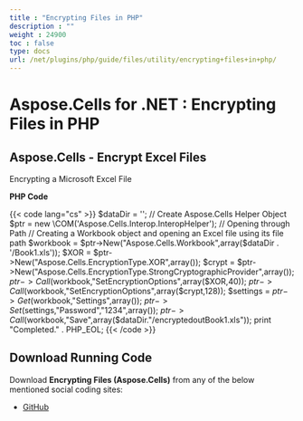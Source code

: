 ```yaml
---
title : "Encrypting Files in PHP" 
description : "" 
weight : 24900 
toc : false
type: docs
url: /net/plugins/php/guide/files/utility/encrypting+files+in+php/
---
```


# Aspose.Cells for .NET : Encrypting Files in PHP


## Aspose.Cells - Encrypt Excel Files

Encrypting a Microsoft Excel File

**PHP Code**

{{< code lang="cs" >}}
        $dataDir = '';
        // Create Aspose.Cells Helper Object
        $ptr = new \COM('Aspose.Cells.Interop.InteropHelper');
        // Opening through Path
        // Creating a Workbook object and opening an Excel file using its file path
        $workbook = $ptr->New("Aspose.Cells.Workbook",array($dataDir . '/Book1.xls'));
        $XOR = $ptr->New("Aspose.Cells.EncryptionType.XOR",array());
        $crypt = $ptr->New("Aspose.Cells.EncryptionType.StrongCryptographicProvider",array());
        $ptr->Call($workbook,"SetEncryptionOptions",array($XOR,40));
        $ptr->Call($workbook,"SetEncryptionOptions",array($crypt,128));
        $settings = $ptr->Get($workbook,"Settings",array());
        $ptr->Set($settings,"Password","1234",array());
        $ptr->Call($workbook,"Save",array($dataDir."/encryptedoutBook1.xls"));
        print "Completed." . PHP_EOL;
{{< /code >}}

## Download Running Code

Download **Encrypting Files (Aspose.Cells)** from any of the below mentioned social coding sites:

*   [GitHub](https://github.com/aspose-cells/Aspose.Cells-for-.NET/blob/master/Plugins/Aspose_Cells_NET_for_PHP/src/aspose/cells/WorkingWithFiles/UtilityFeatures/EncryptingFiles.php)

